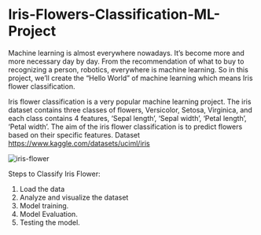 # Iris-Flowers-Classification-ML-Project
Machine learning is almost everywhere nowadays. It’s become more and more necessary day by day. From the recommendation of what to buy to recognizing a person, robotics, everywhere is machine learning. So in this project, we’ll create the “Hello World” of machine learning which means Iris flower classification.

Iris flower classification is a very popular machine learning project. The iris dataset contains three classes of flowers, Versicolor, Setosa, Virginica, and each class contains 4 features, ‘Sepal length’, ‘Sepal width’, ‘Petal length’, ‘Petal width’. The aim of the iris flower classification is to predict flowers based on their specific features.
Dataset https://www.kaggle.com/datasets/uciml/iris


![iris-flower](https://user-images.githubusercontent.com/63851629/203029418-6f433d79-3c41-4356-8700-13faf64f564d.jpeg)

Steps to Classify Iris Flower:


1. Load the data
2. Analyze and visualize the dataset
3. Model training.
4. Model Evaluation.
5. Testing the model.

